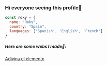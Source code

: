 ### Hi everyone seeing this profile👋

```js
const roky = {
  name: "Roky",
  country: "Spain",
  languages: ['Spanish', 'English', 'French']
}
```
##### Here are some webs I made👀:
[Adivina el elemento](https://adivinaelelemento.netlify.app)


<!--
**Roky3029/Roky3029** is a ✨ _special_ ✨ repository because its `README.md` (this file) appears on your GitHub profile.

Here are some ideas to get you started:

- 🔭 I’m currently working on ...
- 🌱 I’m currently learning ...
- 👯 I’m looking to collaborate on ...
- 🤔 I’m looking for help with ...
- 💬 Ask me about ...
- 📫 How to reach me: ...
- 😄 Pronouns: ...
- ⚡ Fun fact: ...
-->
